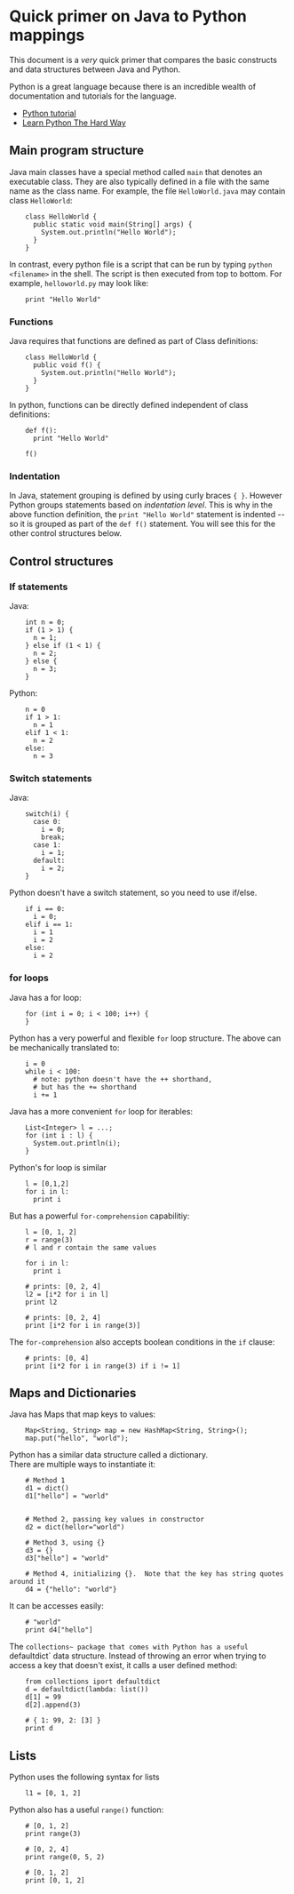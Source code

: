 # Quick primer on Java to Python mappings

This document is a _very_ quick primer that compares the basic constructs and 
data structures between Java and Python.

Python is a great language because there is an incredible wealth of documentation and 
tutorials for the language.

* [Python tutorial](https://docs.python.org/2/tutorial/)
* [Learn Python The Hard Way](http://learnpythonthehardway.org/book/)


## Main program structure

Java main classes have a special method called `main` that denotes an executable class.
They are also typically defined in a file with the same name as the class name. 
For example, the file `HelloWorld.java` may contain class `HelloWorld`:

        class HelloWorld {
          public static void main(String[] args) {
            System.out.println("Hello World");
          }
        }

In contrast, every python file is a script that can be run by typing `python <filename>` in the 
shell.  The script is then executed from top to bottom.  For example, `helloworld.py` may look like:

        print "Hello World"



### Functions

Java requires that functions are defined as part of Class definitions:

        class HelloWorld {
          public void f() {
            System.out.println("Hello World");
          }
        }

In python, functions can be directly defined independent of class definitions:

        def f():
          print "Hello World"

        f()

### Indentation

In Java, statement grouping is defined by using curly braces `{ }`.  However Python groups statements based on
_indentation level_.  This is why in the above function definition, the `print "Hello World"` statement is
indented -- so it is grouped as part of the `def f()` statement.   You will see this for the other control structures below.


## Control structures

### If statements

Java: 

        int n = 0;
        if (1 > 1) {
          n = 1;
        } else if (1 < 1) {
          n = 2;
        } else {
          n = 3;
        }

Python:

        n = 0
        if 1 > 1:
          n = 1
        elif 1 < 1:
          n = 2
        else:
          n = 3
          
### Switch statements

Java:

        switch(i) {
          case 0: 
            i = 0;
            break;
          case 1: 
            i = 1;
          default: 
            i = 2;
        }

Python doesn't have a switch statement, so you need to use
if/else.

        if i == 0: 
          i = 0;
        elif i == 1: 
          i = 1
          i = 2
        else: 
          i = 2

### for loops


Java has a for loop:

        for (int i = 0; i < 100; i++) {
        }

Python has a very powerful and flexible `for` loop structure.  The above
can be mechanically translated to:

        i = 0
        while i < 100:
          # note: python doesn't have the ++ shorthand, 
          # but has the += shorthand
          i += 1    


Java has a more convenient `for` loop for iterables:

        List<Integer> l = ...;
        for (int i : l) {
          System.out.println(i);
        }

Python's for loop is similar

        l = [0,1,2]
        for i in l:
          print i

But has a powerful `for-comprehension` capabilitiy:

        l = [0, 1, 2]
        r = range(3)
        # l and r contain the same values

        for i in l:
          print i

        # prints: [0, 2, 4]
        l2 = [i*2 for i in l]
        print l2

        # prints: [0, 2, 4]
        print [i*2 for i in range(3)]


The `for-comprehension` also accepts boolean conditions in the `if`
clause:

        # prints: [0, 4]
        print [i*2 for i in range(3) if i != 1]



## Maps and Dictionaries

Java has Maps that map keys to values:

        Map<String, String> map = new HashMap<String, String>();
        map.put("hello", "world");

Python has a similar data structure called a dictionary.  
There are multiple ways to instantiate it:

        # Method 1
        d1 = dict()
        d1["hello"] = "world"


        # Method 2, passing key values in constructor
        d2 = dict(hellor="world")

        # Method 3, using {}
        d3 = {}
        d3["hello"] = "world"

        # Method 4, initializing {}.  Note that the key has string quotes around it
        d4 = {"hello": "world"}

It can be accesses easily:

        # "world"
        print d4["hello"]


The `collections~ package that comes with Python has a useful `defaultdict`
data structure.  Instead of throwing an error when trying to access 
a key that doesn't exist, it calls a user defined method:

        from collections iport defaultdict
        d = defaultdict(lambda: list())
        d[1] = 99
        d[2].append(3)

        # { 1: 99, 2: [3] }
        print d

## Lists 

Python uses the following syntax for lists

        l1 = [0, 1, 2]

Python also has a useful `range()` function:

        # [0, 1, 2]
        print range(3)

        # [0, 2, 4]
        print range(0, 5, 2)

        # [0, 1, 2]
        print [0, 1, 2]

